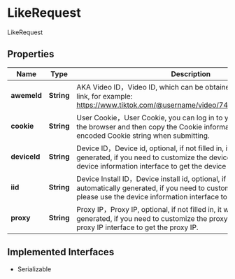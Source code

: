

# LikeRequest

LikeRequest
## Properties

Name | Type | Description | Notes
------------ | ------------- | ------------- | -------------
**awemeId** | **String** | AKA Video ID，Video ID, which can be obtained from the sharing link, for example: https://www.tiktok.com/@username/video/7419966340443819295 |  [optional]
**cookie** | **String** | User Cookie，User Cookie, you can log in to your TikTok account in the browser and then copy the Cookie information, please use URL-encoded Cookie string when submitting. |  [optional]
**deviceId** | **String** | Device ID，Device id, optional, if not filled in, it will be automatically generated, if you need to customize the device id, please use the device information interface to get the device id. |  [optional]
**iid** | **String** | Device Install ID，Device install id, optional, if not filled in, it will be automatically generated, if you need to customize the device iid, please use the device information interface to get the device iid. |  [optional]
**proxy** | **String** | Proxy IP，Proxy IP, optional, if not filled in, it will be automatically generated, if you need to customize the proxy IP, please use the proxy IP interface to get the proxy IP. |  [optional]


## Implemented Interfaces

* Serializable


